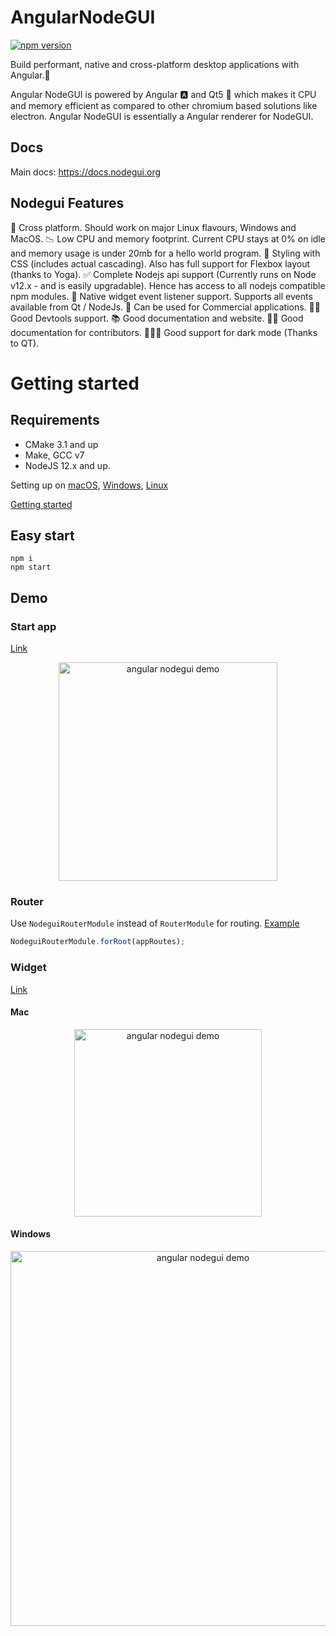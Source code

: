 # AngularNodeGUI

[![npm version](https://badge.fury.io/js/angular-nodegui.svg)](https://www.npmjs.com/package/angular-nodegui)

Build performant, native and cross-platform desktop applications with Angular.🚀

Angular NodeGUI is powered by Angular 🅰️ and Qt5 💚 which makes it CPU and memory efficient as compared to other chromium based solutions like electron. Angular NodeGUI is essentially a Angular renderer for NodeGUI.

## Docs

Main docs: https://docs.nodegui.org

## Nodegui Features
🧬 Cross platform. Should work on major Linux flavours, Windows and MacOS.
📉 Low CPU and memory footprint. Current CPU stays at 0% on idle and memory usage is under 20mb for a hello world program.
💅 Styling with CSS (includes actual cascading). Also has full support for Flexbox layout (thanks to Yoga).
✅ Complete Nodejs api support (Currently runs on Node v12.x - and is easily upgradable). Hence has access to all nodejs compatible npm modules.
🎪 Native widget event listener support. Supports all events available from Qt / NodeJs.
💸 Can be used for Commercial applications.
🕵️‍♂️ Good Devtools support.
📚 Good documentation and website.
🧙‍♂️ Good documentation for contributors.
🦹🏻‍♀️ Good support for dark mode (Thanks to QT).

# Getting started

## Requirements

- CMake 3.1 and up
- Make, GCC v7
- NodeJS 12.x and up.

Setting up on [macOS](https://docs.nodegui.org/docs/guides/getting-started#setting-up-on-macos), [Windows](https://docs.nodegui.org/docs/guides/getting-started#setting-up-on-windows), [Linux](https://docs.nodegui.org/docs/guides/getting-started#setting-up-on-linux)

[Getting started](https://docs.nodegui.org/docs/guides/getting-started)

## Easy start

```
npm i
npm start
```

## Demo

### Start app

[Link](https://github.com/irustm/angular-nodegui/tree/master/src/app)

<p align="center">
  <img src="https://raw.githubusercontent.com/irustm/angular-nodegui/master/demo/demo_app.png" width="350" title="angular nodegui demo">
</p>

### Router

Use `NodeguiRouterModule` instead of `RouterModule` for routing. [Example](https://github.com/irustm/angular-nodegui/blob/master/src/app/app.module.ts#L23)

```js
NodeguiRouterModule.forRoot(appRoutes);
```

### Widget

[Link](https://github.com/irustm/angular-nodegui/tree/master/projects/weather-demo)

#### Mac

<p align="center">
  <img src="https://raw.githubusercontent.com/irustm/angular-nodegui/master/demo/demo_widget_mac.png" width="300" title="angular nodegui demo">
</p>

#### Windows

<p align="center">
  <img src="https://raw.githubusercontent.com/irustm/angular-nodegui/master/demo/demo_weather_widget.png" width="600" title="angular nodegui demo">
</p>
